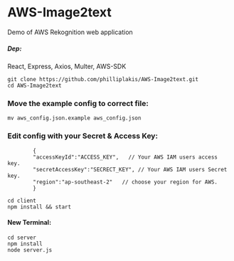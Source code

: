 # AWS-Image2text
Demo of AWS Rekognition web application
##### Dep:
React, Express, Axios, Multer, AWS-SDK

    git clone https://github.com/philliplakis/AWS-Image2text.git
    cd AWS-Image2text
### Move the example config to correct file:
    mv aws_config.json.example aws_config.json
### Edit config with your Secret & Access Key:
            {
            "accessKeyId":"ACCESS_KEY",   // Your AWS IAM users access key.
            "secretAccessKey":"SECRECT_KEY", // Your AWS IAM users Secret key.
            "region":"ap-southeast-2"   // choose your region for AWS.
            }

    cd client
    npm install && start

#### New Terminal:
    cd server
    npm install
    node server.js